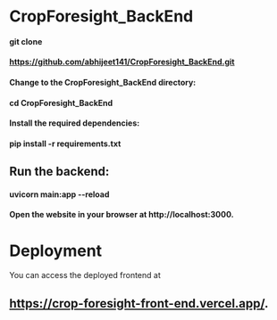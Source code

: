 ﻿# CropForesight_BackEnd

#### git clone 
#### https://github.com/abhijeet141/CropForesight_BackEnd.git
#### Change to the CropForesight_BackEnd directory:

#### cd CropForesight_BackEnd
#### Install the required dependencies:

#### pip install -r requirements.txt
## Run the backend:

#### uvicorn main:app --reload

#### Open the website in your browser at http://localhost:3000.

# Deployment

You can access the deployed frontend at 
## https://crop-foresight-front-end.vercel.app/.
